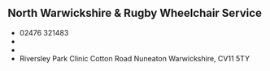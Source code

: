 
## North Warwickshire & Rugby Wheelchair Service

- <i class="fa fa-phone"></i> 02476 321483
- <i class="fa fa-envelope"></i> <a href="mailto:"></a>
- <i class="fa fa-home"></i> []()
- <i class="fa fa-building"></i> Riversley Park Clinic Cotton Road   Nuneaton Warwickshire, CV11 5TY
